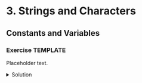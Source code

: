 
# 3. Strings and Characters

## Constants and Variables

### Exercise TEMPLATE

Placeholder text.

<details>
<summary>Solution</summary>
```Swift

```
</details>
